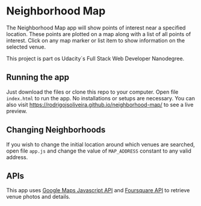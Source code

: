 # Neighborhood Map
The Neighborhood Map app will show points of interest near a specified location. These points are plotted on a map along with a list of all points of interest. Click on any map marker or list item to show information on the selected venue.

This project is part os Udacity´s Full Stack Web Developer Nanodegree.

## Running the app
Just download the files or clone this repo to your computer. Open file `index.html` to run the app. No installations or setups are necessary.
You can also visit https://rodrigojsoliveira.github.io/neighborhood-map/ to see a live preview.

## Changing Neighborhoods
If you wish to change the initial location around which venues are searched, open file `app.js` and change the value of `MAP_ADDRESS` constant to any valid address.

## APIs
This app uses [Google Maps Javascript API](https://developers.google.com/maps/documentation/javascript/tutorial) and [Foursquare API](https://developer.foursquare.com/) to retrieve venue photos and details.